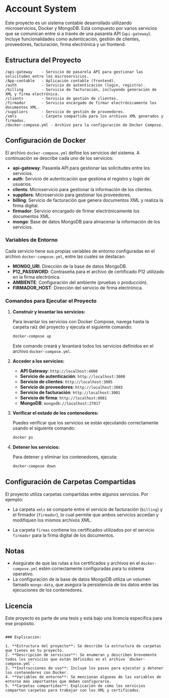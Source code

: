 # Account System

Este proyecto es un sistema contable desarrollado utilizando microservicios, Docker y MongoDB. Está compuesto por varios servicios que se comunican entre sí a través de una pasarela API (`api-gateway`). Incluye funcionalidades como autenticación, gestión de clientes, proveedores, facturación, firma electrónica y un frontend.

## Estructura del Proyecto

```
/api-gateway    - Servicio de pasarela API para gestionar las solicitudes entre los microservicios.
/App-contable   - Aplicación contable (frontend).
/auth           - Servicio de autenticación (login, registro).
/billing        - Servicio de facturación, incluyendo generación de XML y firma electrónica.
/clients        - Servicio de gestión de clientes.
/firmador       - Servicio encargado de firmar electrónicamente los documentos XML.
/suppliers      - Servicio de gestión de proveedores.
/xmls           - Carpeta compartida para los archivos XML generados y firmados.
/docker-compose.yml - Archivo para la configuración de Docker Compose.
```

## Configuración de Docker

El archivo `docker-compose.yml` define los servicios del sistema. A continuación se describe cada uno de los servicios:

- **api-gateway**: Pasarela API para gestionar las solicitudes entre los servicios.
- **auth**: Servicio de autenticación que gestiona el registro y login de usuarios.
- **clients**: Microservicio para gestionar la información de los clientes.
- **suppliers**: Microservicio para gestionar los proveedores.
- **billing**: Servicio de facturación que genera documentos XML y realiza la firma digital.
- **firmador**: Servicio encargado de firmar electrónicamente los documentos XML.
- **mongo**: Base de datos MongoDB para almacenar la información de los servicios.

### Variables de Entorno

Cada servicio tiene sus propias variables de entorno configuradas en el archivo `docker-compose.yml`, entre las cuales se destacan:

- **MONGO_URI**: Dirección de la base de datos MongoDB.
- **P12_PASSWORD**: Contraseña para el archivo de certificado P12 utilizado en la firma electrónica.
- **AMBIENTE**: Configuración del ambiente (pruebas o producción).
- **FIRMADOR_HOST**: Dirección del servicio de firma electrónica.

### Comandos para Ejecutar el Proyecto

1. **Construir y levantar los servicios:**

   Para levantar los servicios con Docker Compose, navega hasta la carpeta raíz del proyecto y ejecuta el siguiente comando:

   ```bash
   docker-compose up
   ```

   Este comando creará y levantará todos los servicios definidos en el archivo `docker-compose.yml`.

2. **Acceder a los servicios:**

   - **API Gateway**: `http://localhost:4000`
   - **Servicio de autenticación**: `http://localhost:3000`
   - **Servicio de clientes**: `http://localhost:3005`
   - **Servicio de proveedores**: `http://localhost:3003`
   - **Servicio de facturación**: `http://localhost:3001`
   - **Servicio de firma**: `http://localhost:8081`
   - **MongoDB**: `mongodb://localhost:27017`

3. **Verificar el estado de los contenedores:**

   Puedes verificar que los servicios se están ejecutando correctamente usando el siguiente comando:

   ```bash
   docker ps
   ```

4. **Detener los servicios:**

   Para detener y eliminar los contenedores, ejecuta:

   ```bash
   docker-compose down
   ```

## Configuración de Carpetas Compartidas

El proyecto utiliza carpetas compartidas entre algunos servicios. Por ejemplo:

- La carpeta `xmls` se comparte entre el servicio de facturación (`billing`) y el firmador (`firmador`), lo cual permite que ambos servicios accedan y modifiquen los mismos archivos XML.

- La carpeta `firmas` contiene los certificados utilizados por el servicio `firmador` para la firma digital de los documentos.

## Notas

- Asegúrate de que las rutas a los certificados y archivos en el `docker-compose.yml` estén correctamente configuradas para tu sistema operativo.
- La configuración de la base de datos MongoDB utiliza un volumen llamado `mongo-data`, que asegura la persistencia de los datos entre las ejecuciones de los contenedores.

## Licencia

Este proyecto es parte de una tesis y está bajo una licencia específica para ese propósito.

```

### Explicación:

1. **Estructura del proyecto**: Se describe la estructura de carpetas que tienes en tu proyecto.
2. **Descripción de servicios**: Se enumeran y describen brevemente todos los servicios que están definidos en el archivo `docker-compose.yml`.
3. **Instrucciones de uso**: Incluye los pasos para ejecutar y detener los contenedores con Docker.
4. **Variables de entorno**: Se mencionan algunas de las variables de entorno más importantes que deben configurarse.
5. **Carpetas compartidas**: Explicación de cómo los servicios comparten carpetas para trabajar con los XML y certificados.

